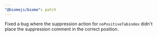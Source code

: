 ```yaml
---
"@biomejs/biome": patch
---
```


Fixed a bug where the suppression action for `noPositiveTabindex` didn't place the suppression comment in the correct position.
